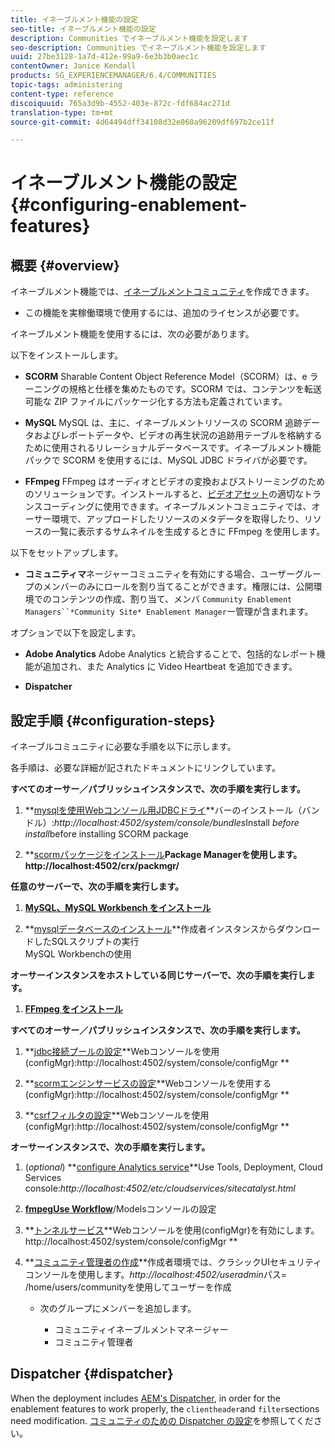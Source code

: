 ```yaml
---
title: イネーブルメント機能の設定
seo-title: イネーブルメント機能の設定
description: Communities でイネーブルメント機能を設定します
seo-description: Communities でイネーブルメント機能を設定します
uuid: 27be3128-1a7d-412e-99a9-6e3b3b0aec1c
contentOwner: Janice Kendall
products: SG_EXPERIENCEMANAGER/6.4/COMMUNITIES
topic-tags: administering
content-type: reference
discoiquuid: 765a3d9b-4552-403e-872c-fdf684ac271d
translation-type: tm+mt
source-git-commit: 4d64494dff34108d32e060a96209df697b2ce11f

---
```



# イネーブルメント機能の設定 {#configuring-enablement-features}

## 概要 {#overview}

イネーブルメント機能では、[イネーブルメントコミュニティ](overview.md#enablement-community)を作成できます。

* この機能を実稼働環境で使用するには、追加のライセンスが必要です。

イネーブルメント機能を使用するには、次の必要があります。

以下をインストールします。

* **SCORM** Sharable Content Object Reference Model（SCORM）は、e ラーニングの規格と仕様を集めたものです。SCORM では、コンテンツを転送可能な ZIP ファイルにパッケージ化する方法も定義されています。

* **MySQL** MySQL は、主に、イネーブルメントリソースの SCORM 追跡データおよびレポートデータや、ビデオの再生状況の追跡用テーブルを格納するために使用されるリレーショナルデータベースです。イネーブルメント機能パックで SCORM を使用するには、MySQL JDBC ドライバが必要です。

* **FFmpeg** FFmpeg はオーディオとビデオの変換およびストリーミングのためのソリューションです。インストールすると、[ビデオアセット](../../help/sites-authoring/default-components-foundation.md#video)の適切なトランスコーディングに使用できます。イネーブルメントコミュニティでは、オーサー環境で、アップロードしたリソースのメタデータを取得したり、リソースの一覧に表示するサムネイルを生成するときに FFmpeg を使用します。

以下をセットアップします。

* **コミュニティマ**&#x200B;ネージャーコミュニティを有効にする場合、ユーザーグループのメンバーのみにロールを割り当てることができます。権限には、公開環境でのコンテンツの作成、割り当て、メンバ `Community Enablement Managers``*Community Site* Enablement Manager`ー管理が含まれます。

オプションで以下を設定します。

* **Adobe Analytics** Adobe Analytics と統合することで、包括的なレポート機能が追加され、また Analytics に Video Heartbeat を追加できます。

* **Dispatcher**

## 設定手順 {#configuration-steps}

イネーブルコミュニティに必要な手順を以下に示します。

各手順は、必要な詳細が記されたドキュメントにリンクしています。

**すべてのオーサー／パブリッシュインスタンスで、次の手順を実行します。**

1. **[mysqlを使用Webコンソール用JDBCドライ](deploy-communities.md#jdbc-driver-for-mysql)**バーのインストール（バンドル）:*http://localhost:4502/system/console/bundles*Install *before install*before installing SCORM package

1. **[scormパッケージをインストール](deploy-communities.md#scorm-package)**Package Managerを使用します。http://localhost:4502/crx/packmgr/**

**任意のサーバーで、次の手順を実行します。**

1. **[MySQL、MySQL Workbench をインストール](mysql.md)**

1. **[mysqlデータベースのインストール](mysql.md#database-setup)**作成者インスタンスからダウンロードしたSQLスクリプトの実行\
   MySQL Workbenchの使用

**オーサーインスタンスをホストしている同じサーバーで、次の手順を実行します。**

1. **[FFmpeg をインストール](ffmpeg.md)**

**すべてのオーサー／パブリッシュインスタンスで、次の手順を実行します。**

1. **[jdbc接続プールの設定](mysql.md#configure-jdbc-connections)**Webコンソールを使用(configMgr):http://localhost:4502/system/console/configMgr **

1. **[scormエンジンサービスの設定](mysql.md#aem-communities-scormengine-service)**Webコンソールを使用する(configMgr):http://localhost:4502/system/console/configMgr **

1. **[csrfフィルタの設定](mysql.md#adobe-granite-csrf-filter)**Webコンソールを使用(configMgr):http://localhost:4502/system/console/configMgr **

**オーサーインスタンスで、次の手順を実行します。**

1. (*optional*) **[configure Analytics service](analytics.md)**Use Tools, Deployment, Cloud Services console:*http://localhost:4502/etc/cloudservices/sitecatalyst.html*

1. **[fmpegUse Workflow](ffmpeg.md#configure-ffmpeg-transcoding-service)**/Modelsコンソールの設定

1. **[トンネルサービス](deploy-communities.md#tunnel-service-on-author)**Webコンソールを使用(configMgr)を有効にします。http://localhost:4502/system/console/configMgr **

1. **[コミュニティ管理者の作成](users.md#creating-community-members)**作成者環境では、クラシックUIセキュリティコンソールを使用します。*http://localhost:4502/useradmin*パス= /home/users/communityを使用してユーザーを作成

   * 次のグループにメンバーを追加します。

      * コミュニティイネーブルメントマネージャー
      * コミュニティ管理者

## Dispatcher {#dispatcher}

When the deployment includes [AEM&#39;s Dispatcher](https://helpx.adobe.com/experience-manager/dispatcher/using/dispatcher.html), in order for the enablement features to work properly, the `clientheader`and `filter`sections need modification. [コミュニティのための Dispatcher の設定](dispatcher.md#enablement)を参照してください。
